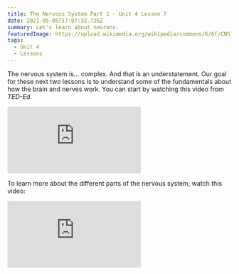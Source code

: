 ```yaml
---
title: The Nervous System Part 1 - Unit 4 Lesson 7
date: 2021-05-05T17:07:32.726Z
summary: Let's learn about neurons.
featuredImage: https://upload.wikimedia.org/wikipedia/commons/6/6f/CNS_protection.jpg
tags:
  - Unit 4
  - Lessons
---
```

The nervous system is... complex. And that is an understatement. Our goal for these next two lessons is to understand some of the fundamentals about how the brain and nerves work. You can start by watching this video from *TED-Ed.*

<div class="youtube-container"><iframe class="responsive-iframe" src="https://www.youtube.com/embed/uU_4uA6-zcE" frameborder="0" allow="accelerometer; autoplay; clipboard-write; encrypted-media; gyroscope; picture-in-picture" allowfullscreen></iframe></div>

To learn more about the different parts of the nervous system, watch this video:

<div class="youtube-container"><iframe class="responsive-iframe" src="https://www.youtube.com/embed/aP1KZzgR_dg" frameborder="0" allow="accelerometer; autoplay; clipboard-write; encrypted-media; gyroscope; picture-in-picture" allowfullscreen></iframe></div>